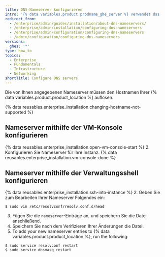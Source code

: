 ```yaml
---
title: DNS-Nameserver konfigurieren
intro: '{% data variables.product.prodname_ghe_server %} verwendet das Dynamic Host Configuration Protocol (DHCP) für DNS-Einstellungen, wenn DHCP-Leases Nameserver bereitstellen. Wenn Nameserver nicht durch einen Dynamic Host Configuration Protocol-Lease (DHCP) bereitgestellt werden oder wenn Sie bestimmte DNS-Einstellungen verwenden müssen, können Sie die Nameserver manuell angeben.'
redirect_from:
  - /enterprise/admin/guides/installation/about-dns-nameservers/
  - /enterprise/admin/installation/configuring-dns-nameservers
  - /enterprise/admin/configuration/configuring-dns-nameservers
  - /admin/configuration/configuring-dns-nameservers
versions:
  ghes: '*'
type: how_to
topics:
  - Enterprise
  - Fundamentals
  - Infrastructure
  - Networking
shortTitle: Configure DNS servers
---
```


Die von Ihnen angegebenen Nameserver müssen den Hostnamen Ihrer {% data variables.product.product_location %} auflösen.

{% data reusables.enterprise_installation.changing-hostname-not-supported %}

## Nameserver mithilfe der VM-Konsole konfigurieren

{% data reusables.enterprise_installation.open-vm-console-start %}
2. Konfigurieren Sie Nameserver für Ihre Instanz.
{% data reusables.enterprise_installation.vm-console-done %}

## Nameserver mithilfe der Verwaltungsshell konfigurieren

{% data reusables.enterprise_installation.ssh-into-instance %}
2. Geben Sie zum Bearbeiten Ihrer Nameserver Folgendes ein:
  ```shell
  $ sudo vim /etc/resolvconf/resolv.conf.d/head
  ```
3. Fügen Sie die `nameserver`-Einträge an, und speichern Sie die Datei anschließend.
4. Speichern Sie nach dem Verifizieren Ihrer Änderungen die Datei.
5. To add your new nameserver entries to {% data variables.product.product_location %}, run the following:
  ```shell
  $ sudo service resolvconf restart
  $ sudo service dnsmasq restart
  ```
